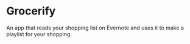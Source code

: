 # Grocerify
An app that reads your shopping list on Evernote and uses it to make a playlist for your shopping.
